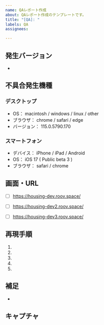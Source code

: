 ```yaml
---
name: QAレポート作成
about: QAレポート作成のテンプレートです。
title: "[QA]: "
labels: QA
assignees: 

---
```


##  発生バージョン <!-- あくまでテンプレートなので必ずしもすべての項目を埋めなくてOK -->

* 

## 不具合発生機種 

### デスクトップ
 - OS： macintosh / windows / linux / other
 - ブラウザ： chrome / safari / edge
 - バージョン： 115.0.5790.170

### スマートフォン
 - デバイス： iPhone / iPad / Android
 - OS： iOS 17 ( Public beta 3 )
 - ブラウザ： safari / chrome


## 画面・URL <!-- 実際に動く環境へのURL または スクショ・動画など -->

- [ ] https://housing-dev.roov.space/
- [ ] https://housing-dev2.roov.space/
- [ ] https://housing-dev3.roov.space/


## 再現手順

1. 
2. 
3. 
4. 
5. 

## 補足

* 

## キャプチャ
